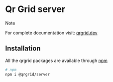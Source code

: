 # Qr Grid server

> [!NOTE]
> For complete documentation visit: [qrgrid.dev](https://www.qrgrid.dev/)

## Installation

All the qrgrid packages are available through [npm](https://www.npmjs.com/search?q=qrgrid)

```bash
# npm
npm i @qrgrid/server
```
